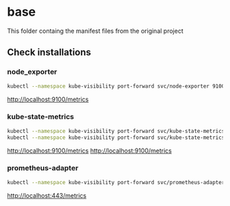 # base

This folder containg the manifest files from the original project

## Check installations

### node_exporter

```bash
kubectl --namespace kube-visibility port-forward svc/node-exporter 9100
```

[http://localhost:9100/metrics](http://localhost:9100/metrics)

### kube-state-metrics

```bash
kubectl --namespace kube-visibility port-forward svc/kube-state-metrics 8080
kubectl --namespace kube-visibility port-forward svc/kube-state-metrics 8081
```

[http://localhost:9100/metrics](http://localhost:8080/metrics)
[http://localhost:9100/metrics](http://localhost:8081/metrics)

### prometheus-adapter

```bash
kubectl --namespace kube-visibility port-forward svc/prometheus-adapter 443
```

[http://localhost:443/metrics](http://localhost:6443/metrics)


